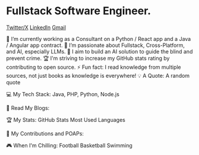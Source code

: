 # Fullstack Software Engineer.

[Twitter/X](https://x.com/jigga_byte)   [LinkedIn](https://linkedin.com/in/sixtusonuma213)  [Gmail](mailto://jigga.e10@gmail.com)

🔭 I’m currently working as a Consultant on a Python / React app and a Java / Angular app contract.
🌱 I’m passionate about Fullstack, Cross-Platform, and AI, especially LLMs.
📝 I aim to build an AI solution to guide the blind and prevent crime.
🏆 I'm striving to increase my GitHub stats rating by contributing to open source.
⚡ Fun fact: I read knowledge from multiple sources, not just books as knowledge is everywhere!
💡 A Quote:
A random quote

💻 My Tech Stack:
Java, PHP, Python, Node.js

📖 Read My Blogs:


🏆 My Stats:
GitHub Stats   Most Used Languages  

🤝 My Contributions and POAPs:

🎮 When I'm Chilling:
Football Basketball Swimming

<!--
**jiggabyte/jiggabyte** is a ✨ _special_ ✨ repository because its `README.md` (this file) appears on your GitHub profile.

Here are some ideas to get you started:

- 🔭 I’m currently working on ...
- 🌱 I’m currently learning ...
- 👯 I’m looking to collaborate on ...
- 🤔 I’m looking for help with ...
- 💬 Ask me about ...
- 📫 How to reach me: ...
- 😄 Pronouns: ...
- ⚡ Fun fact: ...
-->
